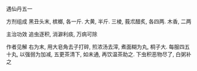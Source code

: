 遇仙丹五一

方剂组成 黑丑头末, 槟榔, 各一斤. 大黄, 半斤. 三棱, 莪朮醋炙, 各四两. 木香, 二两 

主治功效 追虫逐积, 消澼利痰, 万病可除 

作者见解 右为末, 用大皂角去子打碎, 煎浓汤去滓, 煮面糊为丸, 桐子大. 每服四五十丸, 以强弱为加减, 五更茶清下, 如未通, 再饮温茶助之. 下虫积恶物尽了, 白粥补之 

